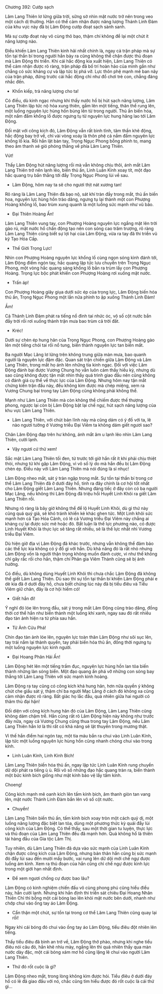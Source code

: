 




Chương 392: Cướp sạch


Lâm Lang Thiên lơ lửng giữa trời, sững sờ nhìn mặt nước trở nên trong veo một cách dị thường. Hắn có thể cảm nhận được năng lượng Thánh Linh Đàm của khu vực này đã bị Lâm Động cướp đoạt sạch sành sanh.

Mà sự cướp đoạt này vô cùng thô bạo, thậm chí không để lại một chút ít năng lượng nào.

Điều khiến Lâm Lang Thiên kinh hãi nhất chính là, ngay cả trận pháp mà sự tồn tại thần bí trong người hắn bày ra cũng không thể chặn được thủ đoạn mà Lâm Động thi triển. Khi cái hắc động kia xuất hiện, Lâm Lang Thiên có thể cảm nhận được rõ ràng, trận pháp đã bố trí hoàn hảo của mình gần như chẳng có sức kháng cự và lập tức bị phá vỡ. Lực thôn phệ mạnh mẽ ban nãy của trận pháp, đứng trước cái hắc động chỉ như đồ chơi trẻ con, chẳng đáng nhắc đến.

- Khốn kiếp, trả năng lượng cho ta!

Có điều, dù kinh ngạc nhưng khi thấy nước hồ bị hút sạch năng lượng, Lâm Lang Thiên lập tức nộ hỏa xung thiên, gầm lên một tiếng, thân thể rung lên, một luồng nguyên lực hùng hồn bùng lên từ trong người. Thủ ấn biến hóa, một nắm đấm khổng lồ được ngưng tụ từ nguyên lực hung hăng lao tới Lâm Động.

Đối mặt với công kích đó, Lâm Động vẫn rất bình tĩnh, tâm thần khẽ động, hắc động bay trở về, chỉ vài vòng xoáy là thôn phệ cả nắm đấm nguyên lực khổng lồ kia. Rồi hắn lật bàn tay, Trọng Ngục Phong bỗng phình to, mang theo âm thanh xé gió phóng thẳng về phía Lâm Lang Thiên.

Vút!

Thấy Lâm Động hút năng lượng rồi mà vẫn không chịu thôi, ánh mắt Lâm Lang Thiên trở nên lạnh lẽo, biến thủ ấn, Linh Luân Kính xoay tít, một đạo hắc quang trụ bắn thẳng tới đẩy Trọng Ngục Phong lùi về sau.

- Lâm Động, hôm nay ta sẽ cho ngươi thịt nát xương tan!

Rõ ràng là Lâm Lang Thiên đã bạo nộ, sát khí tràn đầy trong mắt, thủ ấn biến hoa, nguyên lực hùng hồn trào dâng, ngưng tụ lại thành một con Phượng Hoàng khổng lồ, bao trùm xung quanh là một luồng sức mạnh như vũ bão.

- Đại Thiên Hoàng Ấn!

Lâm Lang Thiên vung tay, con Phượng Hoàng nguyên lực ngẩng mặt lên trời gào rú, mặt nước hồ chấn động tạo nên con sóng cao trăm trượng, rõ ràng Lâm Lang Thiên cũng biết sự lợi hại của Lâm Động, vừa ra tay đã thi triển vũ kỹ Tạo Hóa Cấp.

- Thế Giới Trọng Lực!

Nhìn con Phượng Hoàng nguyên lực khổng lồ cùng ngọn sóng kình đánh tới, Lâm Động điểm ngón tay, hắc quang lập tức lưu chuyển trên Trọng Ngục Phong, một vòng hắc quang sáng khổng lồ bắn ra trùm lấy con Phượng Hoàng. Trọng lực bộc phát khiến con Phượng Hoàng rơi xuống mặt nước.

- Trấn áp!

Con Phượng Hoàng giãy giụa dưới sức ép của trọng lực, Lâm Động biến hóa thủ ấn, Trọng Ngục Phong một lần nữa phình to ập xuống Thánh Linh Đàm!

Ầm!

Cả Thánh Linh Đàm phát ra tiếng nổ đinh tai nhức óc, vô số cột nước bắn đầy trời rồi rơi xuống thành trận mưa bao trùm cả trời đất.

- Kréc!

Dưới sự chèn ép hung hãn của Trọng Ngục Phong, con Phượng Hoàng gào lên một tiếng chói tai rồi nổ tung, biến thành nguyên lực tan biến mất.

Ba người Mạc Lăng lơ lửng trên không trung giữa màn mưa, bao quanh người là nguyên lực đậm đặc. Quan sát trận chiến giữa Lâm Động và Lâm Lang Thiên, trong mắt họ ánh lên những tia kinh ngạc. Đối với việc Lâm Động đánh bại được Vương Chung họ vẫn luôn cảm thấy hiếu kỳ, nhưng dù sao cũng không được tận mắt nhìn thấy quá trình giao đấu nên cũng không có đánh giá cụ thể về thực lực của Lâm Động. Nhưng hôm nay tận mắt chứng kiến trận đấu này, đều không kìm được mà chép miệng, xem ra Vương Chung bại trong tay Lâm Động cũng không phải không thể.

Mạnh như Lâm Lang Thiên mà còn không thể chiếm được thế thượng phong, ngược lại còn bị Lâm Động bật lại chế ngự, hút sạch năng lượng của khu vực Lâm Lang Thiên.

- Lâm Lang Thiên, với chút bản lĩnh này mà cũng dám có ý đồ với ta, lẽ nào ngươi tưởng ở Vương triều Đại Viêm ta không dám giết ngươi sao?

Chân Lâm Động đạp trên hư không, ánh mắt âm u lạnh lẽo nhìn Lâm Lang Thiên, cười lạnh.

- Vậy ngươi cứ thử xem!

Sắc mặt Lâm Lang Thiên tối đen, từ trước tới giờ hắn rất ít khi phải chịu thiệt thòi, nhưng từ khi gặp Lâm Động, vì vô số lý do mà hắn đều bị Lâm Động chèn ép. Điều này với Lâm Lang Thiên mà nói đúng là sỉ nhục!

Lâm Động nheo mắt, sát ý tràn ngập trong mắt. Sự tồn tại thần bí trong cơ thể Lâm Lang Thiên đã ở dưới đáy hồ, tính ra đây chính là cơ hội tốt nhất cho Lâm Động giết Lâm Lang Thiên. Nhưng đáng tiếc ở đây còn có ba người Mạc Lăng, nếu không thì Lâm Động đã triệu hồi Huyết Linh Khôi ra giết Lâm Lang Thiên rồi.

Nhưng rõ ràng là bây giờ không thể để lộ Huyết Linh Khôi, dù gì thứ này cũng quá quý giá, sẽ khó tránh khiến kẻ khác ghen tức. Một Linh khôi sức mạnh hơn cả Tạo Hóa Cảnh, có lẽ cả Vương triều Đại Viêm này chẳng ai kháng cự lại được sức mê hoặc đó. Bất luận là thế lực phương nào, có được Linh Huyết Khôi là thực lực sẽ tăng rất nhiều, sẽ là thế lực nhất nhì Vương triều Đại Viêm.

Dù hiện giờ địa vị Lâm Động đã khác trước, nhưng vẫn không thể đảm bảo các thế lực kia không có ý đồ gì với hắn. Dù khả năng đó là rất nhỏ nhưng Lâm Động vốn là người thận trọng không muốn đánh cược, vì như thế không chỉ gây rắc rối cho hắn, thậm chí Phân gia Viêm Thành cũng sẽ bị ảnh hưởng.

Có điều, dù không dùng Huyết Linh Khôi thì chưa chắc Lâm Động đã không thể giết Lâm Lang Thiên. Dù sao thì sự tồn tại thần bí khiến Lâm Động phải e dè kia đã ở dưới đáy hồ, chưa biết chừng lúc này đã bị tiểu điêu và Tiểu Viêm giữ chân, đây là cơ hội hiếm có!

- Giết hắn đi!

Ý nghĩ đó lóe lên trong đầu, sát ý trong mắt Lâm Động cũng trào dâng, đồng thời cơ thể hắn như biến thành một luồng khí xanh, ngay sau đó rất nhiều đạo tàn ảnh hiện ra từ phía sau hắn.

- Tử Ảnh Cửu Phá!

Chín đạo tàn ảnh lóe lên, nguyên lực toàn thân Lâm Động như sôi sục lên, tay trái nắm lại thành quyền, tay phải biến hóa thủ ấn, đồng thời ngưng tụ một luồng nguyên lực kinh người.

- Đại Hoang Phân Hải Ấn!

Lâm Động hét lên một tiếng trầm đục, nguyên lực hùng hồn lan tỏa biến thành những làn sóng biển. Một đạo quang ấn phá vỡ những con sóng bay thẳng tới Lâm Lang Thiên với sức mạnh kinh hoàng.

Lâm Động ra tay cũng có công kích khá hung hãn, hơn nữa quyền ý không chút che giấu sát ý, thậm chí ba người Mạc Lăng ở cách đó không xa cũng cảm nhận được rõ ràng. Bất giác họ lắc đầu, quả nhiên giữa hai người có thâm thù đại hận!

Đối diện với công kích hung hãn đó của Lâm Động, Lâm Lang Thiên cũng không dám chậm trễ. Hắn cũng rất rõ Lâm Động hiện này không như trước đây nữa, ngay cả Vương Chung cũng thua trong tay Lâm Động, nếu Lâm Lang Thiên hắn lơ là thì rất có khả năng sẽ lật thuyền trong mương thật.

Vì thế hắn điểm hai ngón tay, một tia máu bắn ra chui vào Linh Luân Kính, lập tức một luồng nguyên lực hùng hồn cũng nhanh chóng chui vào trong kính.

- Linh Luân Kính, Linh Kính Bích!

Lâm Lang Thiên biến hóa thủ ấn, ngay lập tức Linh Luân Kính rung chuyển dữ dội phát ra tiếng ù ù. Rồi vô số những đạo hắc quang tràn ra, biến thành một bức kính bích giống như mặt kính bảo vệ lấy tấm kính.

Choeng!

Công kích mạnh mẽ oanh kích lên tấm kính bích, âm thanh giòn tan vang lên, mặt nước Thánh Linh Đàm bắn lên vô số cột nước.

- Chuyển!

Lâm Lang Thiên biến thủ ấn, tấm kính bích xoay tròn một cách quỷ dị, một luồng năng lượng đặc biệt lan tỏa, dùng một phương thức kỳ quái đẩy lùi công kích của Lâm Động. Có thể thấy, sau một thời gian tu luyện, thực lực và thủ đoạn của Lâm Lang Thiên đều đã mạnh hơn. Quả không hổ là thiên tài hàng đầu của Gia tộc Lâm Thị.

Tuy nhiên, dù Lâm Lang Thiên đã dựa vào sức mạnh của Linh Luân Kính chặn được công kích của Lâm Động, nhưng bản thân hắn cũng bị sức mạnh đó đẩy lùi sau đến mười mấy bước, vai rung lên dữ dội mới chế ngự được luồng ám kình. Xem ra thủ đoạn của hắn cũng chỉ chế ngự được kình lực trong một giới hạn nhất định.

- Để xem ngươi chống cự được bao lâu?

Lâm Động có kinh nghiệm chiến đấu vô cùng phong phú cũng hiểu điều này, hắn cười lạnh. Nhưng khi hắn định thi triển sát chiêu Đại Hoang Nhân Thiên Chỉ thì bỗng một cái bóng lao lên khỏi mặt nước bên dưới, nhanh như chớp chui vào ống tay áo Lâm Động.

- Cẩn thận một chút, sự tồn tại trong cơ thể Lâm Lang Thiên cũng quay lại rồi!

Ngay khi cái bóng đó chui vào ống tay áo Lâm Động, tiểu điêu đột nhiên lên tiếng.

Thấy tiểu điêu đã bình an trở về, Lâm Động thở phào, nhưng khi nghe tiểu điêu nói câu đó, hắn khẽ nhíu mày, ngẩng lên thì quả nhiên thấy qua màn nước dày đặc, một cái bóng xám mơ hồ cũng lặng lẽ chui vào người Lâm Lang Thiên.

- Thứ đó rốt cuộc là gì?

Lâm Động nheo mắt, trong lòng không kìm được hỏi. Tiểu điêu ở dưới đáy hồ có lẽ đã giao đấu với nó, chắc cũng tìm hiểu được đó rốt cuộc là cái thứ gì…




